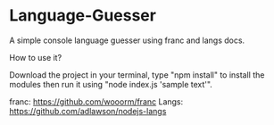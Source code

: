 # Language-Guesser
A simple console language guesser using franc and langs docs.

How to use it?

Download the project
in your terminal, type "npm install" to install the modules
then run it using "node index.js 'sample text'".


franc: https://github.com/wooorm/franc
Langs: https://github.com/adlawson/nodejs-langs
